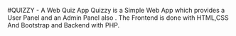 #QUIZZY - A Web Quiz App
Quizzy is a Simple Web App which provides a User Panel and an Admin Panel also . The Frontend is done with HTML,CSS And Bootstrap and Backend with PHP.